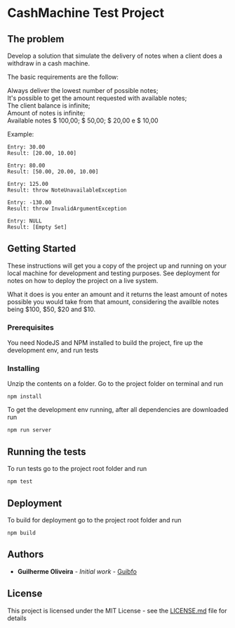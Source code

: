 # CashMachine Test Project

## The problem

Develop a solution that simulate the delivery of notes when a client does a withdraw in a cash machine.

The basic requirements are the follow:

Always deliver the lowest number of possible notes;  
It's possible to get the amount requested with available notes;  
The client balance is infinite;  
Amount of notes is infinite;  
Available notes $ 100,00; $ 50,00; $ 20,00 e $ 10,00

Example:

```
Entry: 30.00
Result: [20.00, 10.00]

Entry: 80.00
Result: [50.00, 20.00, 10.00]

Entry: 125.00
Result: throw NoteUnavailableException

Entry: -130.00
Result: throw InvalidArgumentException

Entry: NULL
Result: [Empty Set]
```

## Getting Started

These instructions will get you a copy of the project up and running on your local machine for development and testing purposes. See deployment for notes on how to deploy the project on a live system.

What it does is you enter an amount and it returns the least amount of notes possible you would take from that amount, considering the availble notes being $100, $50, $20 and $10.

### Prerequisites

You need NodeJS and NPM installed to build the project, fire up the development env, and run tests

### Installing

Unzip the contents on a folder. Go to the project folder on terminal and run

```
npm install
```

To get the development env running, after all dependencies are downloaded run

```
npm run server
```

## Running the tests

To run tests go to the project root folder and run

```
npm test
```

## Deployment

To build for deployment go to the project root folder and run

```
npm build
```

## Authors

* **Guilherme Oliveira** - _Initial work_ - [Guibfo](https://github.com/guibfo)

## License

This project is licensed under the MIT License - see the [LICENSE.md](LICENSE.md) file for details
